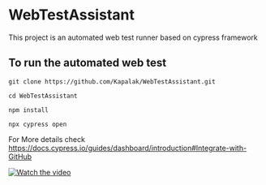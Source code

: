 # WebTestAssistant
This project is an automated web test runner based on cypress framework

## To run the automated web test

`git clone https://github.com/Kapalak/WebTestAssistant.git`

`cd WebTestAssistant`

`npm install`

`npx cypress open`


For More details check 
https://docs.cypress.io/guides/dashboard/introduction#Integrate-with-GitHub


[![Watch the video](https://i.imgur.com/vKb2F1B.png)](https://www.youtube.com/watch?v=x-29nx-INHo)
